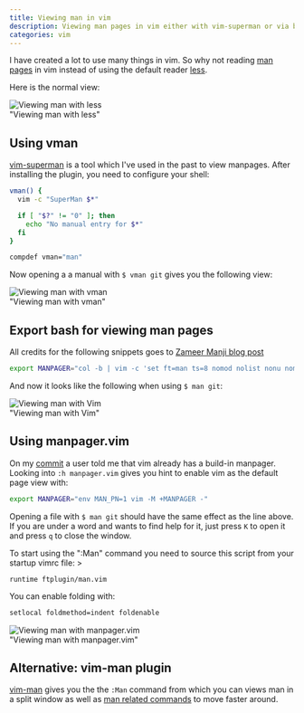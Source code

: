 ```yaml
---
title: Viewing man in vim
description: Viewing man pages in vim either with vim-superman or via bash export
categories: vim
---
```


I have created a lot to use many things in vim. So why not reading [man pages](https://en.wikipedia.org/wiki/Man_page "man pages") in vim instead of using the default
reader [less](https://en.wikipedia.org/wiki/Less_(Unix) "less").


Here is the normal view:

<img src="https://farm8.staticflickr.com/7324/27768612602_b8a9a1abd9_h_d.jpg" class="big center" alt="Viewing man with less"/>
<div class="caption">"Viewing man with less"</div>


## Using vman

[vim-superman](https://github.com/jez/vim-superman "vim-superman") is a tool which I've used in the past to view
manpages. After installing the plugin, you need to configure your shell:

```sh
vman() {
  vim -c "SuperMan $*"

  if [ "$?" != "0" ]; then
    echo "No manual entry for $*"
  fi
}

compdef vman="man"
```


Now opening a a manual with `$ vman git` gives you the following view:

<img src="https://farm8.staticflickr.com/7393/27793960971_cd6eb4254b_h_d.jpg" class="big center" alt="Viewing man with vman"/>
<div class="caption">"Viewing man with vman"</div>


## Export bash for viewing man pages

All credits for the following snippets goes to [Zameer Manji blog post](https://zameermanji.com/blog/2012/12/30/using-vim-as-manpager/ "Zameer Manji blog post")


```sh
export MANPAGER="col -b | vim -c 'set ft=man ts=8 nomod nolist nonu noma' -"
```


And now it looks like the following when using `$ man git`:

<img src="https://farm8.staticflickr.com/7041/27768612972_93865b4a13_h_d.jpg" class="big center" alt="Viewing man with Vim"/>
<div class="caption">"Viewing man with Vim"</div>


## Using manpager.vim

On my [commit](https://github.com/wikimatze/vimfiles/commit/e019f2ec00b0b6ccde1baeb97ca68289c13bed9b "commit") a user
told me that vim already has a build-in manpager. Looking into `:h manpager.vim` gives you hint to enable vim as the
default page view with:


```sh
export MANPAGER="env MAN_PN=1 vim -M +MANPAGER -"
```


Opening a file with `$ man git` should have the same effect as the line above. If you are under a word and wants to find help for it, just press `K` to open it and press
`q` to close the window.


To start using the ":Man" command you need to source this script from your startup vimrc file: >


```vim
runtime ftplugin/man.vim
```


You can enable folding with:


```sh
setlocal foldmethod=indent foldenable
```

<img src="https://farm8.staticflickr.com/7541/27299385994_9770bed360_h_d.jpg" class="big center" alt="Viewing man with manpager.vim"/>
<div class="caption">"Viewing man with manpager.vim"</div>


## Alternative: vim-man plugin

[vim-man](https://github.com/vim-utils/vim-man "vim-man") gives you the the `:Man` command from which you can views man
in a split window as well as [man related commands](https://github.com/vim-utils/vim-man#when-inside-a-man-page-buffer "man related commands") to move faster around.

